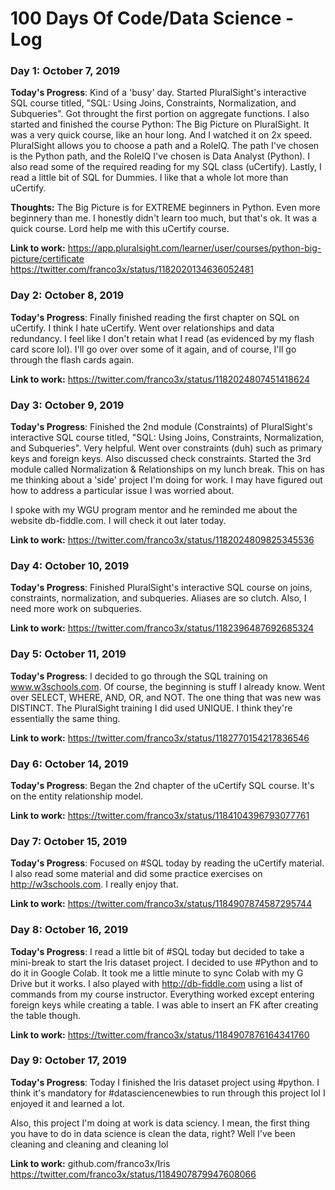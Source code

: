 # 100 Days Of Code/Data Science - Log

### Day 1: October 7, 2019

**Today's Progress**: Kind of a 'busy' day. Started PluralSight's interactive SQL course titled, "SQL: Using Joins, Constraints, Normalization, and Subqueries". Got throught the first portion on aggregate functions. I also started and finished the course Python: The Big Picture on PluralSight. It was a very quick course, like an hour long. And I watched it on 2x speed. PluralSight allows you to choose a path and a RoleIQ. The path I've chosen is the Python path, and the RoleIQ I've chosen is Data Analyst (Python). I also read some of the required reading for my SQL class (uCertify). Lastly, I read a little bit of SQL for Dummies. I like that a whole lot more than uCertify.

**Thoughts:** The Big Picture is for EXTREME beginners in Python. Even more beginnery than me. I honestly didn't learn too much, but that's ok. It was a quick course. Lord help me with this uCertify course.

**Link to work:** https://app.pluralsight.com/learner/user/courses/python-big-picture/certificate
https://twitter.com/franco3x/status/1182020134636052481

### Day 2: October 8, 2019

**Today's Progress**: Finally finished reading the first chapter on SQL on uCertify. I think I hate uCertify. Went over relationships and data redundancy. I feel like I don't retain what I read (as evidenced by my flash card score lol). I'll go over over some of it again, and of course, I'll go through the flash cards again.

**Link to work:** https://twitter.com/franco3x/status/1182024807451418624

### Day 3: October 9, 2019

**Today's Progress**: Finished the 2nd module (Constraints) of PluralSight's interactive SQL course titled, "SQL: Using Joins, Constraints, Normalization, and Subqueries". Very helpful. Went over constraints (duh) such as primary keys and foreign keys. Also discussed check constraints. Started the 3rd module called Normalization & Relationships on my lunch break. This on has me thinking about a 'side' project I'm doing for work. I may have figured out how to address a particular issue I was worried about.

I spoke with my WGU program mentor and he reminded me about the website db-fiddle.com. I will check it out later today.

**Link to work:** https://twitter.com/franco3x/status/1182024809825345536

### Day 4: October 10, 2019

**Today's Progress**: Finished PluralSight's interactive SQL course on joins, constraints, normalization, and subqueries. Aliases are so clutch. Also, I need more work on subqueries.

**Link to work:** https://twitter.com/franco3x/status/1182396487692685324

### Day 5: October 11, 2019

**Today's Progress**: I decided to go through the SQL training on www.w3schools.com. Of course, the beginning is stuff I already know. Went over SELECT, WHERE, AND, OR, and NOT. The one thing that was new was DISTINCT. The PluralSight training I did used UNIQUE. I think they're essentially the same thing.

**Link to work:** https://twitter.com/franco3x/status/1182770154217836546

### Day 6: October 14, 2019

**Today's Progress**: Began the 2nd chapter of the uCertify SQL course. It's on the entity relationship model.

**Link to work:** https://twitter.com/franco3x/status/1184104396793077761


### Day 7: October 15, 2019

**Today's Progress**: Focused on #SQL today by reading the uCertify material. I also read some material and did some practice exercises on http://w3schools.com. I really enjoy that.

**Link to work:** https://twitter.com/franco3x/status/1184907874587295744


### Day 8: October 16, 2019

**Today's Progress**: I read a little bit of #SQL today but decided to take a mini-break to start the Iris dataset project. I decided to use #Python and to do it in Google Colab. It took me a little minute to sync Colab with my G Drive but it works. I also played with http://db-fiddle.com using a list of commands from my course instructor. Everything worked except entering foreign keys while creating a table. I was able to insert an FK after creating the table though.

**Link to work:** https://twitter.com/franco3x/status/1184907876164341760


### Day 9: October 17, 2019

**Today's Progress**: Today I finished the Iris dataset project using #python. I think it's mandatory for #datasciencenewbies to run through this project lol I enjoyed it and learned a lot.

Also, this project I'm doing at work is data sciency. I mean, the first thing you have to do in data science is clean the data, right? Well I've been cleaning and cleaning and cleaning lol

**Link to work:** github.com/franco3x/Iris
https://twitter.com/franco3x/status/1184907879947608066
